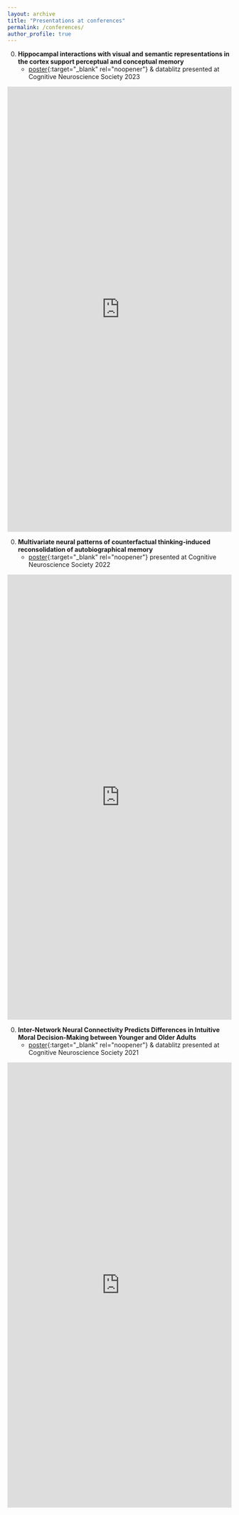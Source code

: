 ```yaml
---
layout: archive
title: "Presentations at conferences"
permalink: /conferences/
author_profile: true
---
```


0. **Hippocampal interactions with visual and semantic representations in the cortex support perceptual and conceptual memory**
	- [poster](https://docs.google.com/viewer?url=https://raw.githubusercontent.com/Huang-Shenyang/Huang-Shenyang.github.io/master/files/CNS2023.pdf){:target="_blank" rel="noopener"} & datablitz presented at Cognitive Neuroscience Society 2023

<iframe src="https://docs.google.com/gview?url=https://raw.githubusercontent.com/Huang-Shenyang/Huang-Shenyang.github.io/master/files/CNS2023.pdf&embedded=true" style="margin: auto; width: 100%;" height="1000" frameborder="0" >
</iframe>


0. **Multivariate neural patterns of counterfactual thinking-induced reconsolidation of autobiographical memory** 
	- [poster](https://docs.google.com/viewer?url=https://raw.githubusercontent.com/Huang-Shenyang/Huang-Shenyang.github.io/master/files/CNS2022.pdf){:target="_blank" rel="noopener"} presented at Cognitive Neuroscience Society 2022

<iframe src="https://docs.google.com/gview?url=https://raw.githubusercontent.com/Huang-Shenyang/Huang-Shenyang.github.io/master/files/CNS2022.pdf&embedded=true" style="margin: auto; width: 100%;" height="1000" frameborder="0" >
</iframe>


0. **Inter-Network Neural Connectivity Predicts Differences in Intuitive Moral Decision-Making between Younger and Older Adults** 
	- [poster](https://docs.google.com/viewer?url=https://raw.githubusercontent.com/Huang-Shenyang/Huang-Shenyang.github.io/master/files/CNS2021.pdf){:target="_blank" rel="noopener"} & datablitz presented at Cognitive Neuroscience Society 2021

<iframe src="https://docs.google.com/gview?url=https://raw.githubusercontent.com/Huang-Shenyang/Huang-Shenyang.github.io/master/files/CNS2021.pdf&embedded=true" style="margin: auto; width: 100%;" height="1000" frameborder="0" >
</iframe>


